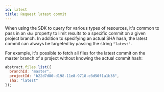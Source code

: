 ```yaml
---
id: latest
title: Request latest commit
---
```


When using the SDK to query for various types of resources, it's common to pass in an `sha` property to limit results to a specific commit on a given project branch. In addition to specifying an actual SHA hash, the latest commit can always be targeted by passing the string `"latest"`.

For example, it's possible to fetch all files for the latest commit on the master branch of a project without knowing the actual commit hash:

```js
abstract.files.list({
  branchId: "master",
  projectId: "b22d7d80-d198-11e8-9718-e3d50f1a1b38",
  sha: "latest"
});
```
